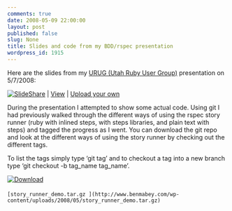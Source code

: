 ```yaml
---
comments: true
date: 2008-05-09 22:00:00
layout: post
published: false
slug: None
title: Slides and code from my BDD/rspec presentation
wordpress_id: 1915
---
```


Here are the slides from my [URUG (Utah Ruby User Group)](http://urug.org) presentation on 5/7/2008:




[![SlideShare](http://static.slideshare.net/swf/logo_embd.png)](http://www.slideshare.net/?src=embed) | [View](http://www.slideshare.net/bmabey/the-why-behind-tddbdd-and-the-how-with-rspec?src=embed) | [Upload your own](http://www.slideshare.net/upload?src=embed)




During the presentation I attempted to show some actual code. Using git I had previously walked through the different ways of using the rspec story runner (ruby with inlined steps, with steps libraries, and plain text with steps) and tagged the progress as I went. You can download the git repo and look at the different ways of using the story runner by checking out the different tags.





To list the tags simply type ‘git tag’ and to checkout a tag into a new branch type ‘git checkout -b tag_name tag_name’.





  [![Download](http://www.benmabey.com/wp-content/icons/downloads.png)](http://www.benmabey.com/wp-content/uploads/2008/05/story_runner_demo.tar.gz)
  

#### 
    [story_runner_demo.tar.gz ](http://www.benmabey.com/wp-content/uploads/2008/05/story_runner_demo.tar.gz)
  



